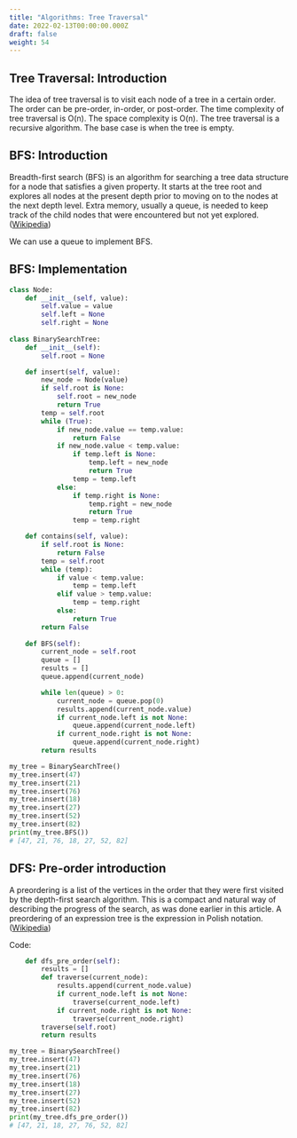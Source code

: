 ```yaml
---
title: "Algorithms: Tree Traversal"
date: 2022-02-13T00:00:00.000Z
draft: false
weight: 54
---
```


## Tree Traversal: Introduction

The idea of tree traversal is to visit each node of a tree in a certain order. The order can be pre-order, in-order, or post-order. The time complexity of tree traversal is O(n). The space complexity is O(n). The tree traversal is a recursive algorithm. The base case is when the tree is empty.

## BFS: Introduction

Breadth-first search (BFS) is an algorithm for searching a tree data structure for a node that satisfies a given property. It starts at the tree root and explores all nodes at the present depth prior to moving on to the nodes at the next depth level. Extra memory, usually a queue, is needed to keep track of the child nodes that were encountered but not yet explored. ([Wikipedia](https://en.wikipedia.org/wiki/Breadth-first_search))

We can use a queue to implement BFS.

## BFS: Implementation

```python
class Node:
    def __init__(self, value):
        self.value = value
        self.left = None
        self.right = None
        
class BinarySearchTree:
    def __init__(self):
        self.root = None

    def insert(self, value):
        new_node = Node(value)
        if self.root is None:
            self.root = new_node
            return True
        temp = self.root
        while (True):
            if new_node.value == temp.value:
                return False
            if new_node.value < temp.value:
                if temp.left is None:
                    temp.left = new_node
                    return True
                temp = temp.left
            else: 
                if temp.right is None:
                    temp.right = new_node
                    return True
                temp = temp.right

    def contains(self, value):
        if self.root is None:
            return False
        temp = self.root
        while (temp):
            if value < temp.value:
                temp = temp.left
            elif value > temp.value:
                temp = temp.right
            else:
                return True
        return False
  
    def BFS(self):
        current_node = self.root
        queue = []
        results = []
        queue.append(current_node)

        while len(queue) > 0:
            current_node = queue.pop(0)
            results.append(current_node.value)
            if current_node.left is not None:
                queue.append(current_node.left)
            if current_node.right is not None:
                queue.append(current_node.right)
        return results

my_tree = BinarySearchTree()
my_tree.insert(47)
my_tree.insert(21)
my_tree.insert(76)
my_tree.insert(18)
my_tree.insert(27)
my_tree.insert(52)
my_tree.insert(82)
print(my_tree.BFS())
# [47, 21, 76, 18, 27, 52, 82]
```

## DFS: Pre-order introduction

A preordering is a list of the vertices in the order that they were first visited by the depth-first search algorithm. This is a compact and natural way of describing the progress of the search, as was done earlier in this article. A preordering of an expression tree is the expression in Polish notation. ([Wikipedia](https://en.wikipedia.org/wiki/Depth-first_search))

Code:

```python
    def dfs_pre_order(self):
        results = []
        def traverse(current_node):
            results.append(current_node.value)
            if current_node.left is not None:
                traverse(current_node.left)
            if current_node.right is not None:
                traverse(current_node.right)
        traverse(self.root)
        return results

my_tree = BinarySearchTree()
my_tree.insert(47)
my_tree.insert(21)
my_tree.insert(76)
my_tree.insert(18)
my_tree.insert(27)
my_tree.insert(52)
my_tree.insert(82)
print(my_tree.dfs_pre_order())
# [47, 21, 18, 27, 76, 52, 82]
```